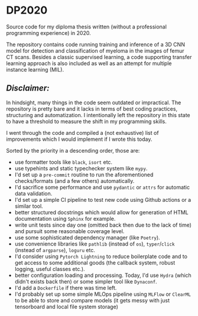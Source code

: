 # DP2020
Source code for my diploma thesis written (without a professional programming experience) in 2020.  

The repository contains code running training and inference of a 3D CNN model for detection and classification of myeloma in the images of femur CT scans. 
Besides a classic supervised learning, a code supporting transfer learning approach is also included as well as an attempt for multiple instance learning (MIL).


## _Disclaimer:_
In hindsight, many things in the code seem outdated or impractical. The repository is pretty bare and it lacks in terms of best coding practices, structuring and automatization. I intentionally left the repository in this state to have a threshold to measure the shift in my programming skills. 

I went through the code and compiled a (not exhaustive) list of improvements which I would implement if I wrote this today.

Sorted by the priority in a descending order, those are:

- use formatter tools like `black`, `isort` etc.
- use typehints and static typechecker system like `mypy`.
- I'd set up a `pre-commit` routine to run the aforementioned checks/formats (and a few others) automatically.
- I'd sacrifice some performance and use `pydantic` or `attrs` for automatic data validation.
- I'd set up a simple CI pipeline to test new code using Github actions or a similar tool.
- better structured docstrings which would allow for generation of HTML documentation using `Sphinx` for example.
- write unit tests since day one (omitted back then due to the lack of time) and pursuit some reasonable coverage level.
- use some sophisticated dependency manager (like `Poetry`).
- use convenience libraries like `pathlib` (instead of `os`), `typer`/`click` (instead of `argparse`), `loguru` etc.
- I'd consider using `Pytorch Lightning` to reduce boilerplate code and to get access to some additional goods (the callback system, robust logging, useful classes etc.).
- better configuration loading and processing. Today, I'd use `Hydra` (which didn't exists back then) or some simpler tool like `Dynaconf`.
- I'd add a `Dockerfile` if there was time left.
- I'd probably set up some simple MLOps pipeline using `MLFlow` or `ClearML` to be able to store and compare models (it gets messy with just tensorboard and local file system storage)
